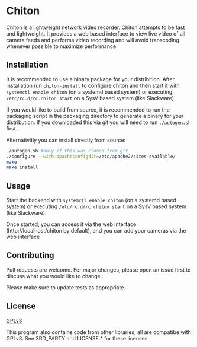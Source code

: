 
# Chiton

Chiton is a lightweight network video recorder. Chiton attempts to be fast and 
lightweight. It provides a web based interface to view live video of
all camera feeds and performs video recording and will avoid transcoding
whenever possible to maximize performance

## Installation

It is recommended to use a binary package for your distribition. After installation run `chiton-install` to configure chiton and then start it with `systemctl enable chiton` (on a systemd based system) or executing `/etc/rc.d/rc.chiton start` on a SysV based system (like Slackware).

If you would like to build from source, it is recommended to run the packaging script in the packaging directory to generate a binary for your distribution. If you downloaded this via git you will need to run `./autogen.sh` first.

Alternativitly you can install directly from source:

```bash
./autogen.sh #only if this was cloned from git
./configure --with-apacheconfigdir=/etc/apache2/sites-available/
make
make install
```

## Usage

Start the backend with `systemctl enable chiton` (on a systemd based system) or executing `/etc/rc.d/rc.chiton start` on a SysV based system (like Slackware).

Once started, you can access it via the web interface (http://localhost/chiton by default), and you can add your cameras via the web interface

## Contributing
Pull requests are welcome. For major changes, please open an issue first to discuss what you would like to change.

Please make sure to update tests as appropriate.

## License
[GPLv3](https://choosealicense.com/licenses/gpl-3.0/)

This program also contains code from other libraries, all are compatibe with GPLv3. See 3RD_PARTY and LICENSE.* for these licenses

